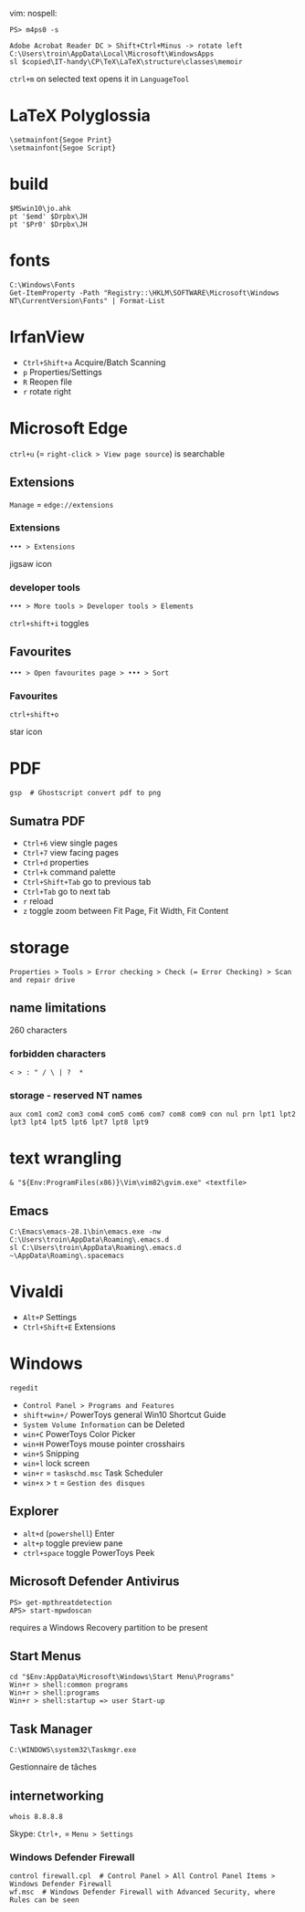 vim: nospell:

    PS> m4ps0 -s

    Adobe Acrobat Reader DC > Shift+Ctrl+Minus -> rotate left
    C:\Users\troin\AppData\Local\Microsoft\WindowsApps
    sl $copied\IT-handy\CP\TeX\LaTeX\structure\classes\memoir

`ctrl+m` on selected text opens it in `LanguageTool`

# LaTeX Polyglossia
    \setmainfont{Segoe Print}
    \setmainfont{Segoe Script}

# build
    $MSwin10\jo.ahk
    pt '$emd' $Drpbx\JH
    pt '$Pr0' $Drpbx\JH

# fonts
    C:\Windows\Fonts
    Get-ItemProperty -Path "Registry::\HKLM\SOFTWARE\Microsoft\Windows NT\CurrentVersion\Fonts" | Format-List

# IrfanView
- `Ctrl+Shift+a` Acquire/Batch Scanning
- `p` Properties/Settings
- `R` Reopen file
- `r` rotate right

# Microsoft Edge
`ctrl+u` (= `right-click > View page source`) is searchable

## Extensions
`Manage` = `edge://extensions`

### Extensions
    ••• > Extensions

jigsaw icon

### developer tools
    ••• > More tools > Developer tools > Elements

`ctrl+shift+i` toggles

## Favourites
    ••• > Open favourites page > ••• > Sort

### Favourites
    ctrl+shift+o

star icon

# PDF
    gsp  # Ghostscript convert pdf to png

## Sumatra PDF
- `Ctrl+6` view single pages
- `Ctrl+7` view facing pages
- `Ctrl+d` properties
- `Ctrl+k` command palette
- `Ctrl+Shift+Tab` go to previous tab
- `Ctrl+Tab` go to next tab
- `r` reload
- `z` toggle zoom between Fit Page, Fit Width, Fit Content

# storage
    Properties > Tools > Error checking > Check (= Error Checking) > Scan and repair drive

## name limitations
260 characters

### forbidden characters
    < > : " / \ | ?  *

### storage - reserved NT names
    aux com1 com2 com3 com4 com5 com6 com7 com8 com9 con nul prn lpt1 lpt2 lpt3 lpt4 lpt5 lpt6 lpt7 lpt8 lpt9

# text wrangling
    & "${Env:ProgramFiles(x86)}\Vim\vim82\gvim.exe" <textfile>

## Emacs
    C:\Emacs\emacs-28.1\bin\emacs.exe -nw
    C:\Users\troin\AppData\Roaming\.emacs.d
    sl C:\Users\troin\AppData\Roaming\.emacs.d
    ~\AppData\Roaming\.spacemacs

# Vivaldi
- `Alt+P` Settings
- `Ctrl+Shift+E` Extensions

# Windows
    regedit

- `Control Panel > Programs and Features`
- `shift+win+/` PowerToys general Win10 Shortcut Guide
- `System Volume Information` can be Deleted
- `win+C` PowerToys Color Picker
- `win+H` PowerToys mouse pointer crosshairs
- `win+S` Snipping
- `win+l` lock screen
- `win+r` = `taskschd.msc` Task Scheduler
- `win+x` > `t` = `Gestion des disques`

## Explorer
- `alt+d` (`powershell`) Enter
- `alt+p` toggle preview pane
- `ctrl+space` toggle PowerToys Peek

## Microsoft Defender Antivirus
    PS> get-mpthreatdetection
    APS> start-mpwdoscan

requires a Windows Recovery partition to be present

## Start Menus
    cd "$Env:AppData\Microsoft\Windows\Start Menu\Programs"
    Win+r > shell:common programs
    Win+r > shell:programs
    Win+r > shell:startup => user Start-up

## Task Manager
    C:\WINDOWS\system32\Taskmgr.exe

Gestionnaire de tâches

## internetworking
    whois 8.8.8.8

Skype: `Ctrl+,` = `Menu > Settings`

### Windows Defender Firewall
    control firewall.cpl  # Control Panel > All Control Panel Items > Windows Defender Firewall
    wf.msc  # Windows Defender Firewall with Advanced Security, where Rules can be seen

